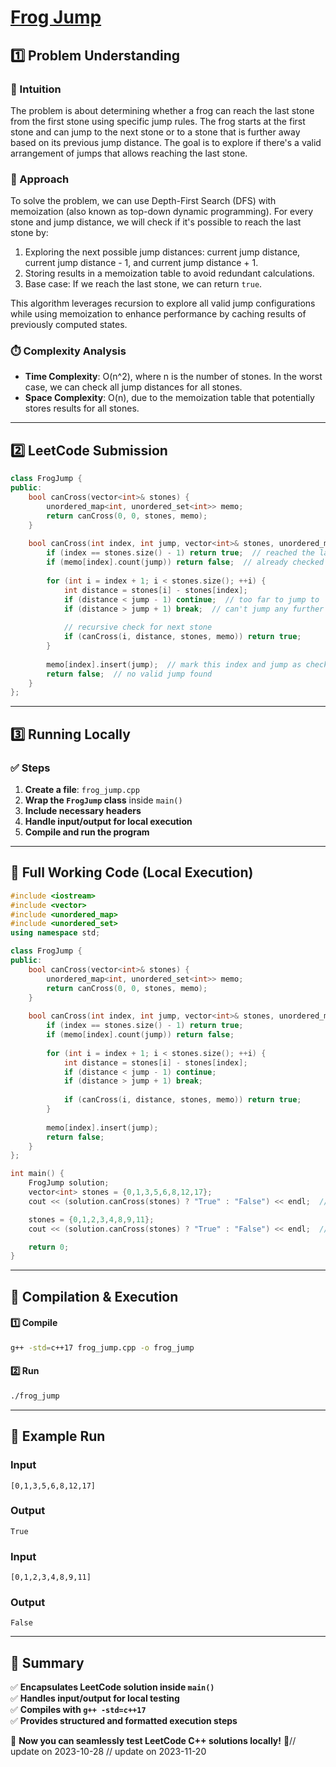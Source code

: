 # **[Frog Jump](https://leetcode.com/problems/frog-jump/description/)**  

## **1️⃣ Problem Understanding**  
### **📌 Intuition**  
The problem is about determining whether a frog can reach the last stone from the first stone using specific jump rules. The frog starts at the first stone and can jump to the next stone or to a stone that is further away based on its previous jump distance. The goal is to explore if there's a valid arrangement of jumps that allows reaching the last stone. 

### **🚀 Approach**  
To solve the problem, we can use Depth-First Search (DFS) with memoization (also known as top-down dynamic programming). For every stone and jump distance, we will check if it's possible to reach the last stone by:
1. Exploring the next possible jump distances: current jump distance, current jump distance - 1, and current jump distance + 1.
2. Storing results in a memoization table to avoid redundant calculations.
3. Base case: If we reach the last stone, we can return `true`.

This algorithm leverages recursion to explore all valid jump configurations while using memoization to enhance performance by caching results of previously computed states.

### **⏱️ Complexity Analysis**  
- **Time Complexity**: O(n^2), where n is the number of stones. In the worst case, we can check all jump distances for all stones.
- **Space Complexity**: O(n), due to the memoization table that potentially stores results for all stones.

---  

## **2️⃣ LeetCode Submission**  
```cpp
class FrogJump {
public:
    bool canCross(vector<int>& stones) {
        unordered_map<int, unordered_set<int>> memo;
        return canCross(0, 0, stones, memo);
    }
    
    bool canCross(int index, int jump, vector<int>& stones, unordered_map<int, unordered_set<int>>& memo) {
        if (index == stones.size() - 1) return true;  // reached the last stone
        if (memo[index].count(jump)) return false;  // already checked this jump at this index
        
        for (int i = index + 1; i < stones.size(); ++i) {
            int distance = stones[i] - stones[index];
            if (distance < jump - 1) continue;  // too far to jump to
            if (distance > jump + 1) break;  // can't jump any further
            
            // recursive check for next stone
            if (canCross(i, distance, stones, memo)) return true;
        }
        
        memo[index].insert(jump);  // mark this index and jump as checked
        return false;  // no valid jump found
    }
}; 
```  

---  

## **3️⃣ Running Locally**  
### **✅ Steps**  
1. **Create a file**: `frog_jump.cpp`  
2. **Wrap the `FrogJump` class** inside `main()`  
3. **Include necessary headers**  
4. **Handle input/output for local execution**  
5. **Compile and run the program**  

---  

## **📝 Full Working Code (Local Execution)**  
```cpp
#include <iostream>
#include <vector>
#include <unordered_map>
#include <unordered_set>
using namespace std;

class FrogJump {
public:
    bool canCross(vector<int>& stones) {
        unordered_map<int, unordered_set<int>> memo;
        return canCross(0, 0, stones, memo);
    }
    
    bool canCross(int index, int jump, vector<int>& stones, unordered_map<int, unordered_set<int>>& memo) {
        if (index == stones.size() - 1) return true;  
        if (memo[index].count(jump)) return false;  
        
        for (int i = index + 1; i < stones.size(); ++i) {
            int distance = stones[i] - stones[index];
            if (distance < jump - 1) continue;  
            if (distance > jump + 1) break;  
            
            if (canCross(i, distance, stones, memo)) return true;
        }
        
        memo[index].insert(jump); 
        return false; 
    }
};

int main() {
    FrogJump solution;
    vector<int> stones = {0,1,3,5,6,8,12,17};
    cout << (solution.canCross(stones) ? "True" : "False") << endl;  // Expected Output: True

    stones = {0,1,2,3,4,8,9,11};
    cout << (solution.canCross(stones) ? "True" : "False") << endl;  // Expected Output: False

    return 0;
}
```  

---  

## **🔧 Compilation & Execution**  
#### **1️⃣ Compile**  
```bash
g++ -std=c++17 frog_jump.cpp -o frog_jump
```  

#### **2️⃣ Run**  
```bash
./frog_jump
```  

---  

## **🎯 Example Run**  
### **Input**  
```
[0,1,3,5,6,8,12,17]
```  
### **Output**  
```
True
```  

### **Input**  
```
[0,1,2,3,4,8,9,11]
```  
### **Output**  
```
False
```  

---  

## **📌 Summary**  
✅ **Encapsulates LeetCode solution inside `main()`**  
✅ **Handles input/output for local testing**  
✅ **Compiles with `g++ -std=c++17`**  
✅ **Provides structured and formatted execution steps**  

🚀 **Now you can seamlessly test LeetCode C++ solutions locally!** 🚀// update on 2023-10-28
// update on 2023-11-20
